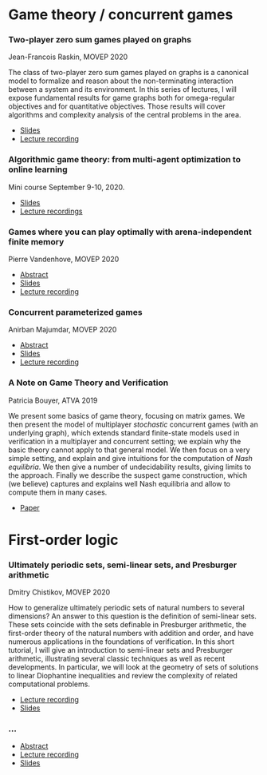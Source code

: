 # Game theory / concurrent games

### Two-player zero sum games played on graphs

Jean-Francois Raskin, MOVEP 2020

The class of two-player zero sum games played on graphs is a canonical model to formalize and reason about the non-terminating interaction between a system and its environment. In this series of lectures, I will expose fundamental results for game graphs both for omega-regular objectives and for quantitative objectives. Those results will cover algorithms and complexity analysis of the central problems in the area.

- [Slides](http://projects-verimag.imag.fr/movep2020/invited-speakers/)
- [Lecture recording](https://veri-bbb.imag.fr/playback/presentation/2.0/playback.html?meetingId=800131fcf308a150ee64230dddcc6fd29c5317c4-1592805837947)


### Algorithmic game theory: from multi-agent optimization to online learning

Mini course September 9-10, 2020.

- [Slides](https://smai-mode2020.inria.fr/en/mini-cours/)
- [Lecture recordings](https://www.youtube.com/playlist?list=PLQERYuTxSzGYfm_vvmjqJ3ZVev1J-XYdH)

### Games where you can play optimally with arena-independent finite memory

Pierre Vandenhove, MOVEP 2020

- [Abstract](http://projects-verimag.imag.fr/movep2020/wp-content/uploads/sites/8/2020/06/MOVEP2020_paper_11.pdf)
- [Slides](http://projects-verimag.imag.fr/movep2020/wp-content/uploads/sites/8/2020/06/vandenhove_movep20.pdf)
- [Lecture recording](https://veri-bbb.imag.fr/playback/presentation/2.0/playback.html?meetingId=800131fcf308a150ee64230dddcc6fd29c5317c4-1592823463592)

### Concurrent parameterized games

Anirban Majumdar, MOVEP 2020

- [Abstract](http://projects-verimag.imag.fr/movep2020/wp-content/uploads/sites/8/2020/06/MOVEP2020_paper_13.pdf)
- [Slides](http://projects-verimag.imag.fr/movep2020/wp-content/uploads/sites/8/2020/06/movep_3.pdf)
- [Lecture recording](https://veri-bbb.imag.fr/playback/presentation/2.0/playback.html?meetingId=800131fcf308a150ee64230dddcc6fd29c5317c4-1592823463592)

### A Note on Game Theory and Verification

Patricia Bouyer, ATVA 2019

We present some basics of game theory, focusing on matrix games. We then present the model of multiplayer *stochastic* concurrent games (with an underlying graph), which extends standard finite-state models used in verification in a multiplayer and concurrent setting; we explain why the basic theory cannot apply to that general model. We then focus on a very simple setting, and explain and give intuitions for the computation of *Nash equilibria*. We then give a number of undecidability results, giving limits to the approach. Finally we describe the suspect game construction, which (we believe) captures and explains well Nash equilibria and allow to compute them in many cases.

- [Paper](http://www.lsv.fr/~bouyer/equalis/files/bouyer-atva19.pdf)

# First-order logic

### Ultimately periodic sets, semi-linear sets, and Presburger arithmetic

Dmitry Chistikov, MOVEP 2020

How to generalize ultimately periodic sets of natural numbers to several dimensions? An answer to this question is the definition of semi-linear sets. These sets coincide with the sets definable in Presburger arithmetic, the first-order theory of the natural numbers with addition and order, and have numerous applications in the foundations of verification. In this short tutorial, I will give an introduction to semi-linear sets and Presburger arithmetic, illustrating several classic techniques as well as recent developments. In particular, we will look at the geometry of sets of solutions to linear Diophantine inequalities and review the complexity of related computational problems.

- [Lecture recording](https://veri-bbb.imag.fr/playback/presentation/2.0/playback.html?meetingId=800131fcf308a150ee64230dddcc6fd29c5317c4-1593065851323)
- [Slides](http://www-verimag.imag.fr/~iosif/DmitryChistikov.pdf)

### ...

- [Abstract]()
- [Lecture recording]()
- [Slides]()
